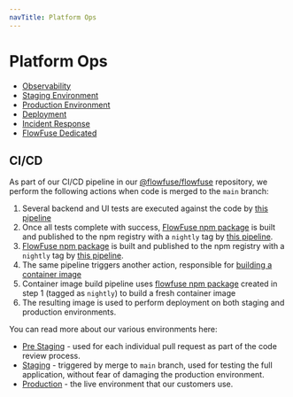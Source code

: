 ```yaml
---
navTitle: Platform Ops
---
```


# Platform Ops

 - [Observability](./observability.md)
 - [Staging Environment](./staging.md)
 - [Production Environment](./production.md)
 - [Deployment](./deployment.md)
 - [Incident Response](./incident-response.md)
 - [FlowFuse Dedicated](./dedicated.md)
 

## CI/CD

As part of our CI/CD pipeline in our [@flowfuse/flowfuse](https://github.com/FlowFuse/flowfuse/) repository, we perform the following actions when code is merged to the `main` branch:
1. Several backend and UI tests are executed against the code by [this pipeline](https://github.com/FlowFuse/flowfuse/blob/main/.github/workflows/tests.yml)
2. Once all tests complete with success, [FlowFuse npm package](https://www.npmjs.com/package/@flowfuse/flowfuse) is built and published to the npm registry with a `nightly` tag by [this pipeline](https://github.com/FlowFuse/flowfuse/actions/workflows/publish.yml).
1. [FlowFuse npm package](https://www.npmjs.com/package/@flowfuse/flowfuse) is built and published to the npm registry with a `nightly` tag by [this pipeline](https://github.com/FlowFuse/flowfuse/actions/workflows/publish.yml).
2. The same pipeline triggers another action, responsible for [building a container image](https://github.com/FlowFuse/helm/actions/workflows/flowforge-container.yml) 
3. Container image build pipeline uses [flowfuse npm package](https://www.npmjs.com/package/@flowfuse/flowfuse) created in step 1 (tagged as `nightly`) to build a fresh container image
4. The resulting image is used to perform deployment on both staging and production environments.

You can read more about our various environments here:

- [Pre Staging](https://flowfuse.com/handbook/development/contributing/#test-changes-in-staging) - used for each individual pull request as part of the code review process.
- [Staging](./staging.md) - triggered by merge to `main` branch, used for testing the full application, without fear of damaging the production environment.
- [Production](./production.md) - the live environment that our customers use.